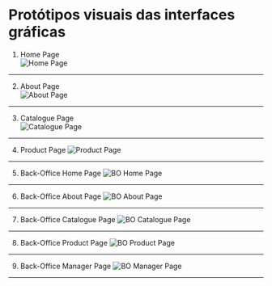 

**Protótipos visuais das interfaces gráficas**
==========================

1. Home Page 	 
		 ![Home Page](/docs/images/home.png)
----------

2. About Page 	 
	     ![About Page](/docs/images/about.png)
----------

3. Catalogue Page 	 
	     ![Catalogue Page](/docs/images/pacote.png)
----------

4. Product Page
	     ![Product Page](/docs/images/produto.png)
----------

5. Back-Office Home Page
	     ![BO Home Page](/docs/images/backoffice-home.png)
----------

6. Back-Office About Page
	     ![BO About Page](/docs/images/backoffice-about.png)
----------

7. Back-Office Catalogue Page
	     ![BO Catalogue Page](/docs/images/backoffice-pacote.png)
----------

8. Back-Office Product Page
	     ![BO Product Page](/docs/images/backoffice-produto.png)
----------

9. Back-Office Manager Page
		![BO Manager Page](/docs/images/Manager_page.png)
----------



